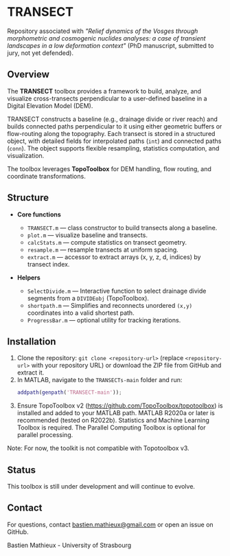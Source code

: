 # TRANSECT

Repository associated with *"Relief dynamics of the Vosges through morphometric and cosmogenic nuclides analyses: a case of transient landscapes in a low deformation context"* (PhD manuscript, submitted to jury, not yet defended).  

## Overview  

The **TRANSECT** toolbox provides a framework to build, analyze, and visualize cross-transects perpendicular to a user-defined baseline in a Digital Elevation Model (DEM).  

TRANSECT constructs a baseline (e.g., drainage divide or river reach) and builds connected paths perpendicular to it using either geometric buffers or flow-routing along the topography. Each transect is stored in a structured object, with detailed fields for interpolated paths (`int`) and connected paths (`conn`). The object supports flexible resampling, statistics computation, and visualization.  

The toolbox leverages **TopoToolbox** for DEM handling, flow routing, and coordinate transformations.  

## Structure  

- **Core functions**  
  - `TRANSECT.m` — class constructor to build transects along a baseline.  
  - `plot.m` — visualize baseline and transects.  
  - `calcStats.m` — compute statistics on transect geometry.  
  - `resample.m` — resample transects at uniform spacing.  
  - `extract.m` — accessor to extract arrays (x, y, z, d, indices) by transect index.  

- **Helpers**  
  - `SelectDivide.m` — Interactive function to select drainage divide segments from a `DIVIDEobj` (TopoToolbox). 
  - `shortpath.m` — Simplifies and reconnects unordered `(x,y)` coordinates into a valid shortest path. 
  - `ProgressBar.m` — optional utility for tracking iterations. 

## Installation

1. Clone the repository: `git clone <repository-url>` (replace `<repository-url>` with your repository URL) or download the ZIP file from GitHub and extract it.
2. In MATLAB, navigate to the `TRANSECTs-main` folder and run:
   ```matlab
   addpath(genpath('TRANSECT-main'));
3. Ensure TopoToolbox v2 (https://github.com/TopoToolbox/topotoolbox) is installed and added to your MATLAB path. MATLAB R2020a or later is recommended (tested on R2022b). Statistics and Machine Learning Toolbox is required. The Parallel Computing Toolbox is optional for parallel processing.
   
Note: For now, the toolkit is not compatible with Topotoolbox v3.

## Status
This toolbox is still under development and will continue to evolve.

## Contact

For questions, contact bastien.mathieux@gmail.com or open an issue on GitHub. 

Bastien Mathieux - University of Strasbourg
